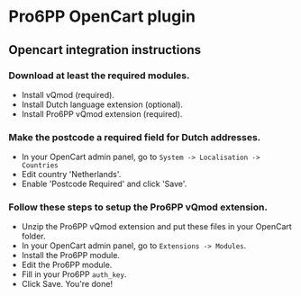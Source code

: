 Pro6PP OpenCart plugin
===============

## Opencart integration instructions

### Download at least the required modules.

* Install vQmod (required).
* Install Dutch language extension (optional).
* Install Pro6PP vQmod extension (required).

### Make the postcode a required field for Dutch addresses.

* In your OpenCart admin panel, go to `System -> Localisation -> Countries`
* Edit country 'Netherlands'.
* Enable 'Postcode Required' and click 'Save'.

### Follow these steps to setup the Pro6PP vQmod extension.

* Unzip the Pro6PP vQmod extension and put these files in your OpenCart folder.
* In your OpenCart admin panel, go to `Extensions -> Modules`.
* Install the Pro6PP module.
* Edit the Pro6PP module.
* Fill in your Pro6PP `auth_key`.
* Click Save. You're done!
